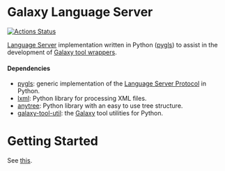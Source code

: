 # Galaxy Language Server
[![Actions Status](https://github.com/davelopez/galaxy-language-server/workflows/CI/badge.svg)](https://github.com/davelopez/galaxy-language-server/actions)

[Language Server](https://microsoft.github.io/language-server-protocol/) implementation written in Python ([pygls](https://github.com/openlawlibrary/pygls)) to assist in the development of [Galaxy tool wrappers](https://docs.galaxyproject.org/en/latest/dev/schema.html).

#### Dependencies
* [pygls](https://github.com/openlawlibrary/pygls): generic implementation of the [Language Server Protocol](https://microsoft.github.io/language-server-protocol/specification) in Python.
* [lxml](https://lxml.de/index.html): Python library for processing XML files.
* [anytree](https://github.com/c0fec0de/anytree): Python library with an easy to use tree structure.
* [galaxy-tool-util](https://pypi.org/project/galaxy-tool-util/): the [Galaxy](https://galaxyproject.org/) tool utilities for Python.


# Getting Started
See [this](https://github.com/davelopez/galaxy-language-server/blob/master/README.md#getting-started).
